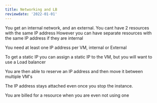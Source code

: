 ```yaml
---
title: Networking and LB
reviewdate: '2022-01-01'
---
```



You get an internal network, and an external. You cant have 2 resources with the same IP address
However you can have separate resources with the same IP address if they are internal

You need at least one IP address per VM, internal or External

To get a static IP you can assign a static IP to the VM, but you will want to use a Load balancer

You are then able to reserve an IP address and then move it between multiple VM's

The IP address stays attached even once you stop the instance.

You are billed for a resource when you are even not using one
